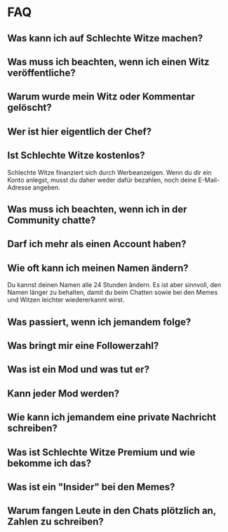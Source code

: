 # FAQ

## Was kann ich auf Schlechte Witze machen?

## Was muss ich beachten, wenn ich einen Witz veröffentliche?

## Warum wurde mein Witz oder Kommentar gelöscht?

## Wer ist hier eigentlich der Chef?

## Ist Schlechte Witze kostenlos?

Schlechte Witze finanziert sich durch Werbeanzeigen. Wenn du dir ein Konto anlegst, musst du daher weder dafür bezahlen, noch deine E-Mail-Adresse angeben.

## Was muss ich beachten, wenn ich in der Community chatte?

## Darf ich mehr als einen Account haben?

## Wie oft kann ich meinen Namen ändern?

Du kannst deinen Namen alle 24 Stunden ändern. Es ist aber sinnvoll, den Namen länger zu behalten, damit du beim Chatten sowie bei den Memes und Witzen leichter wiedererkannt wirst.

## Was passiert, wenn ich jemandem folge?

## Was bringt mir eine Followerzahl?

## Was ist ein Mod und was tut er?

## Kann jeder Mod werden?

## Wie kann ich jemandem eine private Nachricht schreiben?

## Was ist Schlechte Witze Premium und wie bekomme ich das?

## Was ist ein "Insider" bei den Memes?

## Warum fangen Leute in den Chats plötzlich an, Zahlen zu schreiben?
